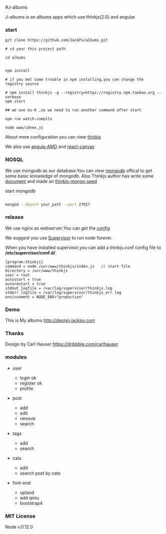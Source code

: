 #J-albums

J-albums is an albums apps which use thinkjs(2.0) and angular.

### start

```shell
git clone https://github.com/JackPu/albums.git

# cd your this project path

cd albums


npm install 

# if you met some trouble in npm installing,you can change the registry source 

# npm install thinkjs -g --registry=https://registry.npm.taobao.org --verbose
npm start

## we use es-6 ,so we need to run another command after start

npm run watch-compile
 
node www/idnex.js

```

About more configuration you can view [thinkjs](https://github.com/75team/thinkjs)

We also use [angula-AMD](https://github.com/marcoslin/angularAMD) and [react-canvas](https://github.com/Flipboard/react-canvas)


### NOSQL

We use mongodb as our database.You can view [mongodb](https://www.mongodb.com) offical to get some basic knowledge of mongodb.
Also Thinkjs author has write some [document](https://thinkjs.org/zh-CN/doc/2.0/model_mongodb.html) and made an [thinkjs-mongo-seed]()

start mongodb

``` bash

mongod --dbpath your_path --port 27017
```


### release 

We use nginx as webserver;You can get the [config](https://github.com/JackPu/albums/blob/master/config/nginx.conf)

We suggest you use [Supervisor](http://supervisord.org/running.html#adding-a-program) to run node forever.

When you have installed supervisor,you can add a thinkjs.conf config file to <b>/etc/supervisor/conf.d/</b>.

```shell
[program:thinkjs]
command = node /usr/www/thinkjs/index.js   // start file
directory = /usr/www/thinkjs
user = root
autostart = true
autorestart = true
stdout_logfile = /var/log/supervisor/thinkjs.log
stderr_logfile = /var/log/supervisor/thinkjs_err.log
environment = NODE_ENV="production"

```

### Demo

This is My albums http://design.jackpu.com


### Thanks 

Design by Carl Hauser https://dribbble.com/carlhauser



### modules

+ user 
    + login ok
    + register ok
    + profile 
+ post 
    + add 
    + edit
    + remove
    + search
+ tags
    + add 
    + search
    
+ cats 
    + add 
    + search post by cats

+ font-end 
    + uplaod
    + add qiniu
    + bootstrap4


### MIT License

Node v.0.12.0
